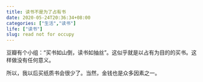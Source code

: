 ```yaml
---
title: 读书不是为了占有书
date: 2020-05-24T20:36:34+08:00
categories: ["生活","读书"]
life: ["读书"]
slug: read not for occupy
---
```


豆瓣有个小组：“买书如山倒，读书如抽丝”。这似乎就是以占有为目的的买书。这样做没有任何意义。

所以，我以后买纸质书会很少了。当然，金钱也是众多因素之一。